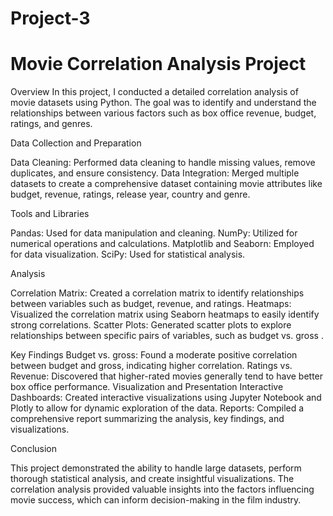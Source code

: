 # Project-3

# Movie Correlation Analysis Project

Overview
In this project, I conducted a detailed correlation analysis of movie datasets using Python. The goal was to identify and understand the relationships between various factors such as box office revenue, budget, ratings, and genres.

Data Collection and Preparation

Data Cleaning: Performed data cleaning to handle missing values, remove duplicates, and ensure consistency.
Data Integration: Merged multiple datasets to create a comprehensive dataset containing movie attributes like budget, revenue, ratings, release year, country and genre.

Tools and Libraries

Pandas: Used for data manipulation and cleaning.
NumPy: Utilized for numerical operations and calculations.
Matplotlib and Seaborn: Employed for data visualization.
SciPy: Used for statistical analysis.

Analysis

Correlation Matrix: Created a correlation matrix to identify relationships between variables such as budget, revenue, and ratings.
Heatmaps: Visualized the correlation matrix using Seaborn heatmaps to easily identify strong correlations.
Scatter Plots: Generated scatter plots to explore relationships between specific pairs of variables, such as budget vs. gross .

Key Findings
Budget vs. gross: Found a moderate positive correlation between budget and gross, indicating higher correlation.
Ratings vs. Revenue: Discovered that higher-rated movies generally tend to have better box office performance.
Visualization and Presentation
Interactive Dashboards: Created interactive visualizations using Jupyter Notebook and Plotly to allow for dynamic exploration of the data.
Reports: Compiled a comprehensive report summarizing the analysis, key findings, and visualizations.

Conclusion

This project demonstrated the ability to handle large datasets, perform thorough statistical analysis, and create insightful visualizations. The correlation analysis provided valuable insights into the factors influencing movie success, which can inform decision-making in the film industry.

